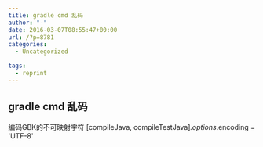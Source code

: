 ```yaml
---
title: gradle cmd 乱码
author: "-"
date: 2016-03-07T08:55:47+00:00
url: /?p=8781
categories:
  - Uncategorized

tags:
  - reprint
---
```

## gradle cmd 乱码
编码GBK的不可映射字符
[compileJava, compileTestJava]*.options*.encoding = 'UTF-8'